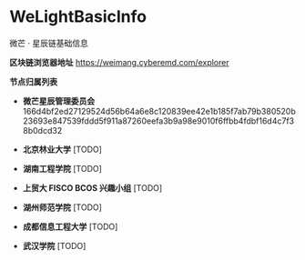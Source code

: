 # WeLightBasicInfo
微芒 · 星辰链基础信息

**区块链浏览器地址**
https://weimang.cyberemd.com/explorer

**节点归属列表**

- **微芒星辰管理委员会**
  166d4bf2ed27129524d56b64a6e8c120839ee42e1b185f7ab79b380520b23693e847539fddd5f911a87260eefa3b9a98e9010f6ffbb4fdbf16d4c7f38b0dcd32

- **北京林业大学**
  [TODO]

- **湖南工程学院**
  [TODO]

- **上贸大 FISCO BCOS 兴趣小组**
  [TODO]

- **湖州师范学院**
  [TODO]

- **成都信息工程大学**
  [TODO]
  
- **武汉学院**
  [TODO]
